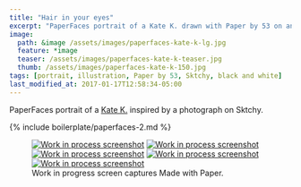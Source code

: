 ```yaml
---
title: "Hair in your eyes"
excerpt: "PaperFaces portrait of a Kate K. drawn with Paper by 53 on an iPad."
image: 
  path: &image /assets/images/paperfaces-kate-k-lg.jpg 
  feature: *image
  teaser: /assets/images/paperfaces-kate-k-teaser.jpg
  thumb: /assets/images/paperfaces-kate-k-150.jpg
tags: [portrait, illustration, Paper by 53, Sktchy, black and white]
last_modified_at: 2017-01-17T12:58:34-05:00
---
```


PaperFaces portrait of a [Kate K.](http://sktchy.com/7Btae) inspired by a photograph on Sktchy.

{% include boilerplate/paperfaces-2.md %}

<figure class="third">
	<a href="{{ site.url }}/assets/images/paperfaces-kate-k-process-1-lg.jpg"><img src="{{ site.url }}/assets/images/paperfaces-kate-k-process-1-600.jpg" alt="Work in process screenshot"></a>
	<a href="{{ site.url }}/assets/images/paperfaces-kate-k-process-2-lg.jpg"><img src="{{ site.url }}/assets/images/paperfaces-kate-k-process-2-600.jpg" alt="Work in process screenshot"></a>
	<a href="{{ site.url }}/assets/images/paperfaces-kate-k-process-3-lg.jpg"><img src="{{ site.url }}/assets/images/paperfaces-kate-k-process-3-600.jpg" alt="Work in process screenshot"></a>
	<a href="{{ site.url }}/assets/images/paperfaces-kate-k-process-4-lg.jpg"><img src="{{ site.url }}/assets/images/paperfaces-kate-k-process-4-600.jpg" alt="Work in process screenshot"></a>
	<a href="{{ site.url }}/assets/images/paperfaces-kate-k-process-5-lg.jpg"><img src="{{ site.url }}/assets/images/paperfaces-kate-k-process-5-600.jpg" alt="Work in process screenshot"></a>
	<figcaption>Work in progress screen captures Made with Paper.</figcaption>
</figure>
